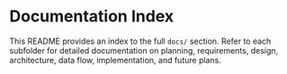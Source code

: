 # Documentation Index

This README provides an index to the full `docs/` section. Refer to each subfolder for detailed documentation on planning, requirements, design, architecture, data flow, implementation, and future plans.
